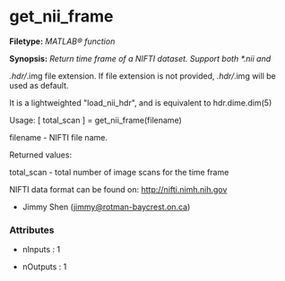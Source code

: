 # get_nii_frame

**Filetype:** _MATLAB&reg; function_

**Synopsis:** _Return time frame of a NIFTI dataset. Support both *.nii and_

*.hdr/*.img file extension. If file extension is not provided,
*.hdr/*.img will be used as default.

It is a lightweighted "load_nii_hdr", and is equivalent to
hdr.dime.dim(5)

Usage: [ total_scan ] = get_nii_frame(filename)

filename - NIFTI file name.

Returned values:

total_scan - total number of image scans for the time frame

NIFTI data format can be found on: http://nifti.nimh.nih.gov

- Jimmy Shen (jimmy@rotman-baycrest.on.ca)


### Attributes


- nInputs : 1

- nOutputs : 1
